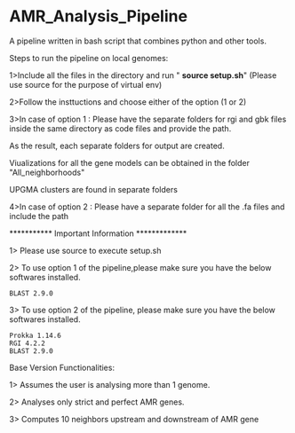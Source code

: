 # AMR_Analysis_Pipeline
A pipeline written in bash script that combines python and other tools.



Steps to run the pipeline on local genomes:

1>Include all the files in the directory and run " **source setup.sh**" (Please use source for the purpose of virtual env)

2>Follow the insttuctions and choose either of the option (1 or 2)

3>In case of option 1 : Please have the separate folders for rgi and gbk files inside the same directory as code files and provide the path.

  As the result, each separate folders for output are created.
  
  Viualizations for all the gene models can be obtained in the folder "All_neighborhoods"
  
  UPGMA clusters are found in separate folders 
  
4>In case of option 2 : Please have a separate folder for all the .fa files and include the path


*********** Important Information *************

1> Please use source to execute setup.sh

2> To use option 1 of the pipeline,please make sure you have the below softwares installed.

    BLAST 2.9.0
    
3> To use option 2 of the pipeline, please make sure you have the below softwares installed.

    Prokka 1.14.6
    RGI 4.2.2
    BLAST 2.9.0


Base Version Functionalities:

1> Assumes the user is analysing more than 1 genome.

2> Analyses only strict and perfect AMR genes.

3> Computes 10 neighbors upstream and downstream of AMR gene
